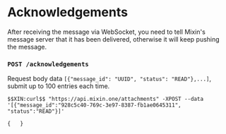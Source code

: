 # Acknowledgements

After receiving the message via WebSocket, you need to tell Mixin's message server that it has been delivered, otherwise it will keep pushing the message.

### `POST /acknowledgements`

Request body data `[{"message_id": "UUID", "status": "READ"},...]`, submit up to 100 entries each time.

```
$$XIN:curl$$ "https://api.mixin.one/attachments" -XPOST --data '[{"message_id":"928c5c40-769c-3e97-8387-fb1ae0645311", "status":"READ"}]'
```

```
{   }
```
